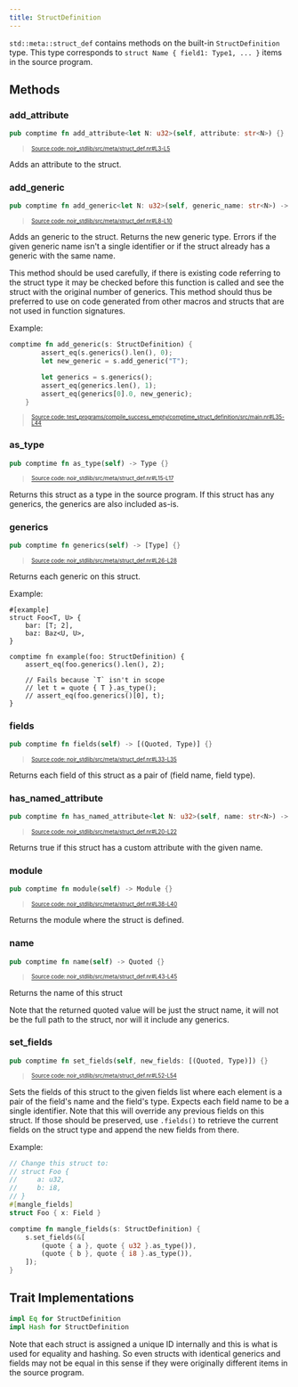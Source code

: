 ```yaml
---
title: StructDefinition
---
```


`std::meta::struct_def` contains methods on the built-in `StructDefinition` type.
This type corresponds to `struct Name { field1: Type1, ... }` items in the source program.

## Methods

### add_attribute

```rust title="add_attribute" showLineNumbers 
pub comptime fn add_attribute<let N: u32>(self, attribute: str<N>) {}
```
> <sup><sub><a href="https://github.com/noir-lang/noir/blob/master/noir_stdlib/src/meta/struct_def.nr#L3-L5" target="_blank" rel="noopener noreferrer">Source code: noir_stdlib/src/meta/struct_def.nr#L3-L5</a></sub></sup>


Adds an attribute to the struct.

### add_generic

```rust title="add_generic" showLineNumbers 
pub comptime fn add_generic<let N: u32>(self, generic_name: str<N>) -> Type {}
```
> <sup><sub><a href="https://github.com/noir-lang/noir/blob/master/noir_stdlib/src/meta/struct_def.nr#L8-L10" target="_blank" rel="noopener noreferrer">Source code: noir_stdlib/src/meta/struct_def.nr#L8-L10</a></sub></sup>


Adds an generic to the struct. Returns the new generic type.
Errors if the given generic name isn't a single identifier or if
the struct already has a generic with the same name.

This method should be used carefully, if there is existing code referring
to the struct type it may be checked before this function is called and
see the struct with the original number of generics. This method should
thus be preferred to use on code generated from other macros and structs
that are not used in function signatures.

Example:

```rust title="add-generic-example" showLineNumbers 
comptime fn add_generic(s: StructDefinition) {
        assert_eq(s.generics().len(), 0);
        let new_generic = s.add_generic("T");

        let generics = s.generics();
        assert_eq(generics.len(), 1);
        assert_eq(generics[0].0, new_generic);
    }
```
> <sup><sub><a href="https://github.com/noir-lang/noir/blob/master/test_programs/compile_success_empty/comptime_struct_definition/src/main.nr#L35-L44" target="_blank" rel="noopener noreferrer">Source code: test_programs/compile_success_empty/comptime_struct_definition/src/main.nr#L35-L44</a></sub></sup>


### as_type

```rust title="as_type" showLineNumbers 
pub comptime fn as_type(self) -> Type {}
```
> <sup><sub><a href="https://github.com/noir-lang/noir/blob/master/noir_stdlib/src/meta/struct_def.nr#L15-L17" target="_blank" rel="noopener noreferrer">Source code: noir_stdlib/src/meta/struct_def.nr#L15-L17</a></sub></sup>


Returns this struct as a type in the source program. If this struct has
any generics, the generics are also included as-is.

### generics

```rust title="generics" showLineNumbers 
pub comptime fn generics(self) -> [Type] {}
```
> <sup><sub><a href="https://github.com/noir-lang/noir/blob/master/noir_stdlib/src/meta/struct_def.nr#L26-L28" target="_blank" rel="noopener noreferrer">Source code: noir_stdlib/src/meta/struct_def.nr#L26-L28</a></sub></sup>


Returns each generic on this struct.

Example:

```
#[example]
struct Foo<T, U> {
    bar: [T; 2],
    baz: Baz<U, U>,
}

comptime fn example(foo: StructDefinition) {
    assert_eq(foo.generics().len(), 2);

    // Fails because `T` isn't in scope
    // let t = quote { T }.as_type();
    // assert_eq(foo.generics()[0], t);
}
```

### fields

```rust title="fields" showLineNumbers 
pub comptime fn fields(self) -> [(Quoted, Type)] {}
```
> <sup><sub><a href="https://github.com/noir-lang/noir/blob/master/noir_stdlib/src/meta/struct_def.nr#L33-L35" target="_blank" rel="noopener noreferrer">Source code: noir_stdlib/src/meta/struct_def.nr#L33-L35</a></sub></sup>


Returns each field of this struct as a pair of (field name, field type).

### has_named_attribute

```rust title="has_named_attribute" showLineNumbers 
pub comptime fn has_named_attribute<let N: u32>(self, name: str<N>) -> bool {}
```
> <sup><sub><a href="https://github.com/noir-lang/noir/blob/master/noir_stdlib/src/meta/struct_def.nr#L20-L22" target="_blank" rel="noopener noreferrer">Source code: noir_stdlib/src/meta/struct_def.nr#L20-L22</a></sub></sup>


Returns true if this struct has a custom attribute with the given name.

### module

```rust title="module" showLineNumbers 
pub comptime fn module(self) -> Module {}
```
> <sup><sub><a href="https://github.com/noir-lang/noir/blob/master/noir_stdlib/src/meta/struct_def.nr#L38-L40" target="_blank" rel="noopener noreferrer">Source code: noir_stdlib/src/meta/struct_def.nr#L38-L40</a></sub></sup>


Returns the module where the struct is defined.

### name

```rust title="name" showLineNumbers 
pub comptime fn name(self) -> Quoted {}
```
> <sup><sub><a href="https://github.com/noir-lang/noir/blob/master/noir_stdlib/src/meta/struct_def.nr#L43-L45" target="_blank" rel="noopener noreferrer">Source code: noir_stdlib/src/meta/struct_def.nr#L43-L45</a></sub></sup>


Returns the name of this struct

Note that the returned quoted value will be just the struct name, it will
not be the full path to the struct, nor will it include any generics.

### set_fields

```rust title="set_fields" showLineNumbers 
pub comptime fn set_fields(self, new_fields: [(Quoted, Type)]) {}
```
> <sup><sub><a href="https://github.com/noir-lang/noir/blob/master/noir_stdlib/src/meta/struct_def.nr#L52-L54" target="_blank" rel="noopener noreferrer">Source code: noir_stdlib/src/meta/struct_def.nr#L52-L54</a></sub></sup>


Sets the fields of this struct to the given fields list where each element
is a pair of the field's name and the field's type. Expects each field name
to be a single identifier. Note that this will override any previous fields
on this struct. If those should be preserved, use `.fields()` to retrieve the
current fields on the struct type and append the new fields from there.

Example:

```rust
// Change this struct to:
// struct Foo {
//     a: u32,
//     b: i8,
// }
#[mangle_fields]
struct Foo { x: Field }

comptime fn mangle_fields(s: StructDefinition) {
    s.set_fields(&[
        (quote { a }, quote { u32 }.as_type()),
        (quote { b }, quote { i8 }.as_type()),
    ]);
}
```

## Trait Implementations

```rust
impl Eq for StructDefinition
impl Hash for StructDefinition
```

Note that each struct is assigned a unique ID internally and this is what is used for
equality and hashing. So even structs with identical generics and fields may not
be equal in this sense if they were originally different items in the source program.
